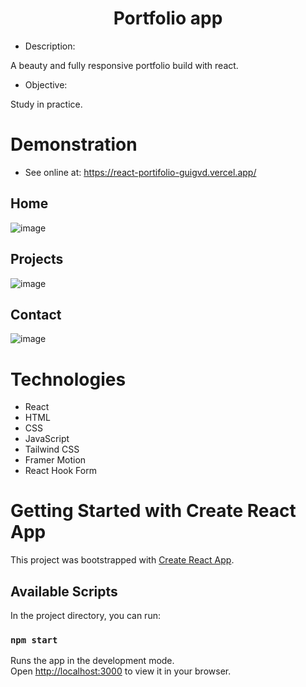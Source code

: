 <h1 align="center">Portfolio app</h1> 

- Description:

A beauty and fully responsive portfolio build with react.

- Objective:

Study in practice.

# Demonstration

- See online at: https://react-portifolio-guigvd.vercel.app/

## Home
![image](https://user-images.githubusercontent.com/100156111/213951899-5310b1a3-ae2d-416e-9cd5-362be5a62bfc.png)

## Projects
![image](https://user-images.githubusercontent.com/100156111/213951936-60d931a6-0ed4-4a0a-98f7-5a1a3f7bfc3d.png)

## Contact
![image](https://user-images.githubusercontent.com/100156111/213951972-590a3e70-b788-498b-bce1-c6327c09fa65.png)


# Technologies

- React
- HTML
- CSS
- JavaScript
- Tailwind CSS
- Framer Motion
- React Hook Form


# Getting Started with Create React App

This project was bootstrapped with [Create React App](https://github.com/facebook/create-react-app).

## Available Scripts

In the project directory, you can run:

### `npm start`

Runs the app in the development mode.\
Open [http://localhost:3000](http://localhost:3000) to view it in your browser.
